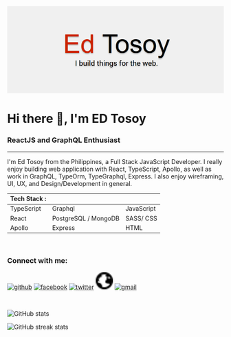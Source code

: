 
![Reactjs and Graphql Enthusiast](https://raw.githubusercontent.com/EdTosoy/EdTosoy/main/banner.PNG)

# Hi there 👋, I'm ED Tosoy

### ReactJS and GraphQL Enthusiast

<hr/>

I'm Ed Tosoy from the Philippines, a Full Stack JavaScript Developer. I really enjoy building web application with React, TypeScript, Apollo, as well as work in GraphQL, TypeOrm, TypeGraphql, Express. I also enjoy wireframing, UI, UX, and Design/Development in general.

Tech Stack :| | |
--- | --- | ---
TypeScript | Graphql | JavaScript
React | PostgreSQL / MongoDB | SASS/ CSS
Apollo | Express | HTML

<br/>



### Connect with me:

[<img src='https://cdn.jsdelivr.net/npm/simple-icons@3.0.1/icons/github.svg' alt='github' height='40'>](https://github.com/edtosoy) [<img src='https://cdn.jsdelivr.net/npm/simple-icons@3.0.1/icons/facebook.svg' alt='facebook' height='40'>](https://www.facebook.com/edtosoy) [<img src='https://cdn.jsdelivr.net/npm/simple-icons@3.0.1/icons/twitter.svg' alt='twitter' height='40'>](https://twitter.com/edtosoy) [<img src='https://raw.githubusercontent.com/iconic/open-iconic/master/svg/globe.svg' alt='website' height='40'>](https://edtosoy-portfolio.web.app/) [<img src='https://cdn.jsdelivr.net/npm/simple-icons@3.0.1/icons/gmail.svg' alt='gmail' height='40'>](mailto:ed.tosoy@gmail.com)

<br/>

![GitHub stats](https://github-readme-stats.vercel.app/api?username=edtosoy&show_icons=true&show_icons=true&icon_color=fb8c00&title_color=fb8c00&count_private=true)

![GitHub streak stats](https://github-readme-streak-stats.herokuapp.com/?user=edtosoy)
